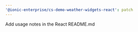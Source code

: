```yaml
---
'@ionic-enterprise/cs-demo-weather-widgets-react': patch
---
```


Add usage notes in the React README.md
